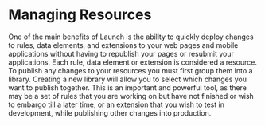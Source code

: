 # Managing Resources

One of the main benefits of Launch is the ability to quickly deploy changes to rules, data elements, and extensions to your web pages and mobile applications without having to republish your pages or resubmit your applications. Each rule, data element or extension is considered a resource. To publish any changes to your resources you must first group them into a library. Creating a new library will allow you to select which changes you want to publish together. This is an important and powerful tool, as there may be a set of rules that you are working on but have not finished or wish to embargo till a later time, or an extension that you wish to test in development, while publishing other changes into production.


